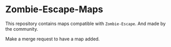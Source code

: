# Zombie-Escape-Maps
This repository contains maps compatible with `Zombie-Escape`. And made by the community.

Make a merge request to have a map added.
